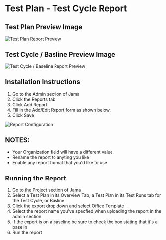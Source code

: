 # Test Plan - Test Cycle Report
## Test Plan Preview Image
![Test Plan Report Preview](https://github.com/jamasoftware-ps/Community-Reports/blob/master/Test%20Plan%20-%20Test%20Cycle%20Report/Test%20Plan%20Preview.png)

## Test Cycle / Basline Preview Image 
![Test Cycle / Baseline Report Preview](https://github.com/jamasoftware-ps/Community-Reports/blob/master/Test%20Plan%20-%20Test%20Cycle%20Report/Test%20Cycle%20-%20Basline%20Preview.png)

## Installation Instructions
1. Go to the Admin section of Jama
2. Click the Reports tab
3. Click Add Report
4. Fill in the Add/Edit Report form as shown below.
5. Click Save

![Report Configuration](https://github.com/jamasoftware-ps/Community-Reports/blob/master/Test%20Plan%20-%20Test%20Cycle%20Report/config.png)

## NOTES: 
- Your Organization field will have a different value.  
- Rename the report to anyting you like
- Enable any report format that you'd like to use

## Running the Report
1. Go to the Project section of Jama
2. Select a Test Plan in its Overview Tab, a Test Plan in its Test Runs tab for the Test Cycle, or Basline
3. Click the export drop down and select Office Template
4. Select the report name you've specfied when uploading the report in the admin section 
5. If the export is on a baseline be sure to check the box stating that it's a baselin
6. Run the report
